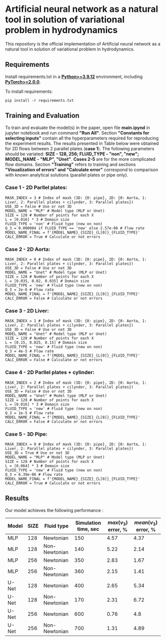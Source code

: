 # Artificial neural network as a natural tool in solution of variational problem in hydrodynamics

This repository is the official implementation of Artificial neural network as a natural tool in solution of variational problem in hydrodynamics.

## Requirements

Install requirements.txt in a
[**Python>=3.9.12**](https://www.python.org/) environment, including
[**PyTorch>=2.0.0**](https://pytorch.org/get-started/locally/).

To install requirements:

```setup
pip install -r requirements.txt
```

## Training and Evaluation

To train and evaluate the model(s) in the paper, open file **main.ipynd** in jupyter notebook and run command **"Run All"**. Section **"Сonstants for selecting inputs"** contain all the hyperparameters required for reproducing the experiment results. The results presented in Table below were obtained for 2D flows between 2 parallel plates (**case 1**). The following parameters should be variated: **SIZE - 128, 256; FLUID_TYPE - "non", "new"; MODEL_NAME - "MLP", "Unet"**. **Cases 2-5** are for the more complicated flow domains. Section **"Training"** refers to training and sections **"Visualization of errors" and "Calculate error"** correspond to comparison with known analytical solutions (parallel plates or pipe only). 

### Case 1 - 2D Parllel plates:

	MASK_INDEX = 3 # Index of mask (3D: {0: pipe}, 2D: {0: Aorta, 1: Liver, 2: Parallel plates + cilynder, 3: Parallel plates})
	USE_3D = False # Use or not 3D
	MODEL_NAME = "MLP" # Model type (MLP or Unet)
	SIZE = 128 # Number of points for each X
	L = [0.016] * 3 # Domain size
	FLUID_TYPE = 'non' # Fluid type (new on non)
	Q_3 = 0.000004 if FLUID_TYPE == 'new' else 2.57e-06 # Flow rate
	MODEL_NAME_FINAL = f'{MODEL_NAME}_{SIZE}_{L[0]}_{FLUID_TYPE}'
	CALC_ERROR = True # Calculate or not errors

### Case 2 - 2D Aorta:

	MASK_INDEX = 0 # Index of mask (3D: {0: pipe}, 2D: {0: Aorta, 1: Liver, 2: Parallel plates + cilynder, 3: Parallel plates})
	USE_3D = False # Use or not 3D
	MODEL_NAME = "Unet" # Model type (MLP or Unet)
	SIZE = 128 # Number of points for each X
	L = [0.035, 0.02, 0.035] # Domain size
	FLUID_TYPE = 'new' # Fluid type (new on non)
	Q_3 = 2e-6 # Flow rate
	MODEL_NAME_FINAL = f'{MODEL_NAME}_{SIZE}_{L[0]}_{FLUID_TYPE}'
	CALC_ERROR = False # Calculate or not errors

### Case 3 - 2D Liver:

	MASK_INDEX = 1 # Index of mask (3D: {0: pipe}, 2D: {0: Aorta, 1: Liver, 2: Parallel plates + cilynder, 3: Parallel plates})
	USE_3D = False # Use or not 3D
	MODEL_NAME = "Unet" # Model type (MLP or Unet)
	SIZE = 128 # Number of points for each X
	L = [0.15, 0.025, 0.15] # Domain size
	FLUID_TYPE = 'new' # Fluid type (new on non)
	Q_3 = 4e-5 # Flow rate
	MODEL_NAME_FINAL = f'{MODEL_NAME}_{SIZE}_{L[0]}_{FLUID_TYPE}'
	CALC_ERROR = False # Calculate or not errors

### Case 4 - 2D Parllel plates + cylinder:

	MASK_INDEX = 2 # Index of mask (3D: {0: pipe}, 2D: {0: Aorta, 1: Liver, 2: Parallel plates + cilynder, 3: Parallel plates})
	USE_3D = False # Use or not 3D
	MODEL_NAME = "Unet" # Model type (MLP or Unet)
	SIZE = 128 # Number of points for each X
	L = [0.016] * 3 # Domain size
	FLUID_TYPE = 'new' # Fluid type (new on non)
	Q_3 = 1e-5 # Flow rate
	MODEL_NAME_FINAL = f'{MODEL_NAME}_{SIZE}_{L[0]}_{FLUID_TYPE}'
	CALC_ERROR = False # Calculate or not errors

### Case 5 - 3D Pipe:

	MASK_INDEX = 0 # Index of mask (3D: {0: pipe}, 2D: {0: Aorta, 1: Liver, 2: Parallel plates + cilynder, 3: Parallel plates})
	USE_3D = True # Use or not 3D
	MODEL_NAME = "MLP" # Model type (MLP or Unet)
	SIZE = 128 # Number of points for each X
	L = [0.064] * 3 # Domain size
	FLUID_TYPE = 'new' # Fluid type (new on non)
	Q_3 = 6.39e-06 # Flow rate
	MODEL_NAME_FINAL = f'{MODEL_NAME}_{SIZE}_{L[0]}_{FLUID_TYPE}'
	CALC_ERROR = True # Calculate or not errors


## Results

Our model achieves the following performance :

| Model | SIZE |  Fluid type   | Simulation time, sec | $max(v_3)$ error, % | $mean(v_3)$ error, % |
| ----  | ---- | ------------- | -------------------- | ------------------- | -------------------- |
| MLP   | 128  | Newtonian     | 150                  | 4.57                | 4.37                 |
| MLP   | 128  | Non-Newtonian | 140                  | 5.22                | 2.14                 |
| MLP   | 256  | Newtonian     | 350                  | 2.83                | 1.67                 |
| MLP   | 256  | Non-Newtonian | 360                  | 2.15                | 1.41                 |
| U-Net | 128  | Newtonian     | 400                  | 2.65                | 5.34                 |
| U-Net | 128  | Non-Newtonian | 170                  | 2.31                | 6.72                 |
| U-Net | 256  | Newtonian     | 600                  | 0.76                | 4.8                  |
| U-Net | 256  | Non-Newtonian | 700                  | 1.31                | 4.89                 |